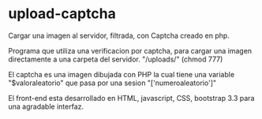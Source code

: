 # upload-captcha
Cargar una imagen al servidor, filtrada, con Captcha creado en php.

Programa que utiliza una verificacion por captcha, para cargar una imagen directamente a una carpeta del servidor. "/uploads/" (chmod 777)

El captcha es una imagen dibujada con PHP la cual tiene una variable "$valoraleatorio" que pasa por una sesion "['numeroaleatorio']"

El front-end esta desarrollado en HTML, javascript, CSS, bootstrap 3.3 para una agradable interfaz.
